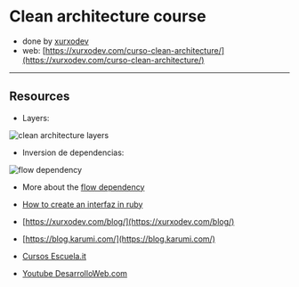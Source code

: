 # Clean architecture course

- done by [xurxodev](https://twitter.com/xurxodev)
- web: [https://xurxodev.com/curso-clean-architecture/](https://xurxodev.com/curso-clean-architecture/)


----

## Resources

- Layers:

![clean architecture layers](https://github.com/jchuerva/clean_architecture_course/assets/5942864/bbcbcee3-59ae-415a-bf18-d490f0aa0b79)



- Inversion de dependencias:

![flow dependency](https://github.com/jchuerva/clean_architecture_course/assets/5942864/cd803fd6-a99d-41e6-a7a1-67383f0d3c6e)
- More about the [flow dependency](https://proandroiddev.com/clean-architecture-data-flow-dependency-rule-615ffdd79e29)

- [How to create an interfaz in ruby](https://otroespacioblog.wordpress.com/2018/06/24/sobre-las-interfaces-en-ruby/)
- [https://xurxodev.com/blog/](https://xurxodev.com/blog/)
- [https://blog.karumi.com/](https://blog.karumi.com/)
- [Cursos Escuela.it](https://escuela.it/cursos)
- [Youtube DesarrolloWeb.com](https://www.youtube.com/@deswebcom/videos)
